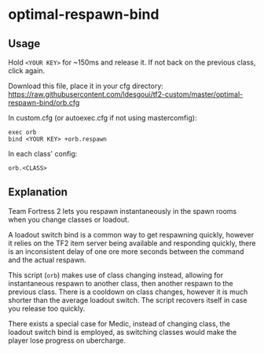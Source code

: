 # optimal-respawn-bind

## Usage

Hold `<YOUR KEY>` for ~150ms and release it. If not back on the previous class, click <YOUR KEY> again.

Download this file, place it in your cfg directory: https://raw.githubusercontent.com/ldesgoui/tf2-custom/master/optimal-respawn-bind/orb.cfg

In custom.cfg (or autoexec.cfg if not using mastercomfig):

    exec orb
    bind <YOUR KEY> +orb.respawn

In each class' config:

    orb.<CLASS>

## Explanation

Team Fortress 2 lets you respawn instantaneously in the spawn rooms when you change classes or loadout.

A loadout switch bind is a common way to get respawning quickly, however it relies on the TF2 item server being available and responding quickly, there is an inconsistent delay of one ore more seconds between the command and the actual respawn.

This script (`orb`) makes use of class changing instead, allowing for instantaneous respawn to another class, then another respawn to the previous class. There is a cooldown on class changes, however it is much shorter than the average loadout switch. The script recovers itself in case you release too quickly.

There exists a special case for Medic, instead of changing class, the loadout switch bind is employed, as switching classes would make the player lose progress on ubercharge.
